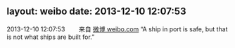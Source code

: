 layout: weibo
date: 2013-12-10 12:07:53
---
2013-12-10 12:07:53  &nbsp;&nbsp;&nbsp;&nbsp;&nbsp;&nbsp; 来自 <a href="http://weibo.com/" rel="nofollow">微博 weibo.com</a>
“A ship in port is safe, but that is not what ships are built for.” ​​​
